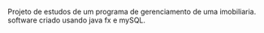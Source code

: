 Projeto de estudos de um programa de gerenciamento de uma imobiliaria.
software criado usando java fx e mySQL.
